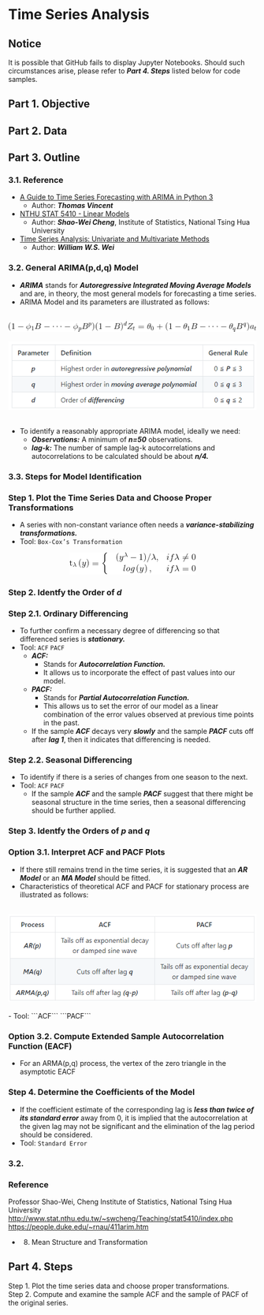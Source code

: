 # Time Series Analysis
## Notice
It is possible that GitHub fails to display Jupyter Notebooks. Should such circumstances arise, please refer to ***Part 4. Steps*** listed below for code samples.
## Part 1. Objective
## Part 2. Data
## Part 3. Outline
### 3.1. Reference
- [A Guide to Time Series Forecasting with ARIMA in Python 3](https://www.digitalocean.com/community/tutorials/a-guide-to-time-series-forecasting-with-arima-in-python-3)
  - Author: ***Thomas Vincent***
- [NTHU STAT 5410 - Linear Models](http://www.stat.nthu.edu.tw/~swcheng/Teaching/stat5410/index.php)
  - Author: ***Shao-Wei Cheng***, Institute of Statistics, National Tsing Hua University
- [Time Series Analysis: Univariate and Multivariate Methods](https://www.amazon.com/Time-Analysis-Univariate-Multivariate-Methods/dp/0321322169) 
  - Author: ***William W.S. Wei***

### 3.2. General ARIMA(p,d,q) Model
- ***ARIMA*** stands for ***Autoregressive Integrated Moving Average Models*** and are, in theory, the most general models for forecasting a time series.
- ARIMA Model and its parameters are illustrated as follows: 
<br>
<div align=center><img src="https://github.com/lclh813/Time_Series_Analysis/blob/master/ArimaModel.png"/></div>
<br>
<div align=center><img src="https://github.com/lclh813/Time_Series_Analysis/blob/master/ArimaParameter.png"/></div>
<br>

- To identify a reasonably appropriate ARIMA model, ideally we need:      
  - ***Observations:*** A minimum of ***n=50*** observations.  
  - ***lag-k:*** The number of sample lag-k autocorrelations and autocorrelations to be calculated should be about ***n/4.*** 

### 3.3. Steps for Model Identification
### Step 1. Plot the Time Series Data and Choose Proper Transformations
- A series with non-constant variance often needs a ***variance-stabilizing transformations.***
- Tool: ```Box-Cox’s Transformation```

<div align=center><img src="https://github.com/lclh813/Time_Series_Analysis/blob/master/BoxCox.png"/></div>

### Step 2. Identfy the Order of ***d***
### Step 2.1. Ordinary Differencing
- To further confirm a necessary degree of differencing so that differenced series is ***stationary.***
- Tool: ```ACF``` ```PACF```
  - ***ACF:*** 
    - Stands for ***Autocorrelation Function.***
    - It allows us to incorporate the effect of past values into our model.
  - ***PACF:*** 
    - Stands for ***Partial Autocorrelation Function.***
    - This allows us to set the error of our model as a linear combination of the error values observed at previous time points in the past.
  - If the sample ***ACF*** decays very ***slowly*** and the sample ***PACF*** cuts off after ***lag 1***, then it indicates that differencing is needed.
  
### Step 2.2. Seasonal Differencing
- To identify if there is a series of changes from one season to the next.
- Tool: ```ACF``` ```PACF```
  - If the sample ***ACF*** and the sample ***PACF*** suggest that there might be seasonal structure in the time series, then a seasonal differencing should be further applied.
  
### Step 3. Identfy the Orders of ***p*** and ***q***
### Option 3.1. Interpret ACF and PACF Plots
- If there still remains trend in the time series, it is suggested that an ***AR Model*** or an ***MA Model*** should be fitted.
- Characteristics of theoretical ACF and PACF for stationary process are illustrated as follows:
<br>
<div align=center><img src="https://github.com/lclh813/Time_Series_Analysis/blob/master/ArimaAcfPacf.png"/></div>
<br>
- Tool: ```ACF``` ```PACF```

### Option 3.2. Compute Extended Sample Autocorrelation Function (EACF) 
- For an ARMA(p,q) process, the vertex of the zero triangle in the asymptotic EACF 

  
### Step 4. Determine the Coefficients of the Model
- If the coefficient estimate of the corresponding lag is ***less than twice of its standard error*** away from 0, it is implied that the autocorrelation at the given lag may not be significant and the elimination of the lag period should be considered.
- Tool: ```Standard Error```








### 3.2. 

### Reference
Professor Shao-Wei, Cheng
Institute of Statistics, National Tsing Hua University
http://www.stat.nthu.edu.tw/~swcheng/Teaching/stat5410/index.php
https://people.duke.edu/~rnau/411arim.htm
- 08. Mean Structure and Transformation




## Part 4. Steps

Step 1. Plot the time series data and choose proper transformations.  
Step 2. Compute and examine the sample ACF and the sample of PACF of the original series.
